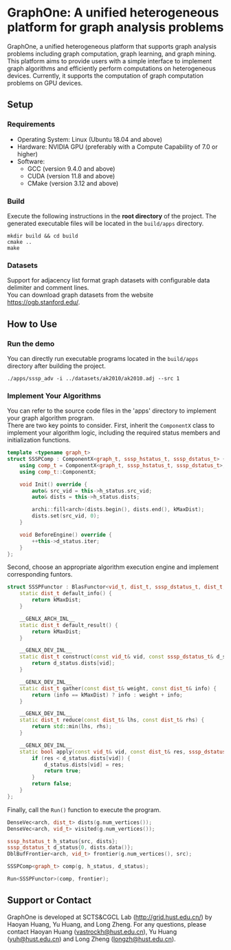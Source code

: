 # GraphOne: A unified heterogeneous platform for graph analysis problems

GraphOne, a unified heterogeneous platform that supports graph analysis problems including graph computation, graph learning, and graph mining. This platform aims to provide users with a simple interface to implement graph algorithms and efficiently perform computations on heterogeneous devices. Currently, it supports the computation of graph computation problems on GPU devices.

## Setup
### Requirements
* Operating System: Linux (Ubuntu 18.04 and above)
* Hardware: NVIDIA GPU (preferably with a Compute Capability of 7.0 or higher)
* Software:
    * GCC (version 9.4.0 and above)
    * CUDA (version 11.8 and above)
    * CMake (version 3.12 and above)

### Build
Execute the following instructions in the **root directory** of the project. The generated executable files will be located in the `build/apps` directory.
```shell
mkdir build && cd build
cmake .. 
make
```

### Datasets
Support for adjacency list format graph datasets with configurable data delimiter and comment lines.  
You can download graph datasets from the website https://ogb.stanford.edu/.

## How to Use
### Run the demo
You can directly run executable programs located in the `build/apps` directory after building the project.
```
./apps/sssp_adv -i ../datasets/ak2010/ak2010.adj --src 1
```

### Implement Your Algorithms
You can refer to the source code files in the 'apps' directory to implement your graph algorithm program.  
There are two key points to consider.
First, inherit the `ComponentX` class to implement your algorithm logic, including the required status members and initialization functions.
```cpp
template <typename graph_t>
struct SSSPComp : ComponentX<graph_t, sssp_hstatus_t, sssp_dstatus_t> {
    using comp_t = ComponentX<graph_t, sssp_hstatus_t, sssp_dstatus_t>;
    using comp_t::ComponentX;

    void Init() override {
        auto& src_vid = this->h_status.src_vid;
        auto& dists = this->h_status.dists;

        archi::fill<arch>(dists.begin(), dists.end(), kMaxDist);
        dists.set(src_vid, 0);
    }

    void BeforeEngine() override {
        ++this->d_status.iter;
    }
};
```
Second, choose an appropriate algorithm execution engine and implement corresponding funtors.
```cpp
struct SSSPFunctor : BlasFunctor<vid_t, dist_t, sssp_dstatus_t, dist_t, dist_t> {
    static dist_t default_info() {
        return kMaxDist;
    }

    __GENLX_ARCH_INL__
    static dist_t default_result() {
        return kMaxDist;
    }

    __GENLX_DEV_INL__
    static dist_t construct(const vid_t& vid, const sssp_dstatus_t& d_status) {
        return d_status.dists[vid];
    }

    __GENLX_DEV_INL__
    static dist_t gather(const dist_t& weight, const dist_t& info) {
        return (info == kMaxDist) ? info : weight + info;
    }

    __GENLX_DEV_INL__
    static dist_t reduce(const dist_t& lhs, const dist_t& rhs) {
        return std::min(lhs, rhs);
    }

    __GENLX_DEV_INL__
    static bool apply(const vid_t& vid, const dist_t& res, sssp_dstatus_t& d_status) {
        if (res < d_status.dists[vid]) {
            d_status.dists[vid] = res;
            return true;
        }
        return false;
    }
};
```
Finally, call the `Run()` function to execute the program.
```cpp
DenseVec<arch, dist_t> dists(g.num_vertices());
DenseVec<arch, vid_t> visited(g.num_vertices());

sssp_hstatus_t h_status{src, dists};
sssp_dstatus_t d_status{0, dists.data()};
DblBufFrontier<arch, vid_t> frontier(g.num_vertices(), src);

SSSPComp<graph_t> comp(g, h_status, d_status);

Run<SSSPFunctor>(comp, frontier);
```

## Support or Contact
GraphOne is developed at SCTS&CGCL Lab (http://grid.hust.edu.cn/) by Haoyan Huang, Yu Huang, and Long Zheng. For any questions, please contact Haoyan Huang (vastrockh@hust.edu.cn), Yu Huang
(yuh@hust.edu.cn) and Long Zheng (longzh@hust.edu.cn).
